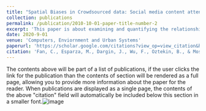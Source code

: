 ```yaml
---
title: "Spatial Biases in Crowdsourced data: Social media content attention concentrates on populous areas in disasters"
collection: publications
permalink: /publication/2010-10-01-paper-title-number-2
excerpt: 'This paper is about examining and quantifying the relationships among sociodemographic factors, damage claims, and social media attention on areas during a disaster. The research obtained disaster related tweets through twitter's API and through a content based analysis the research found that the relationship between population and social media attention is chacterized by a sub-linear power law. '
date: 2020-9-01
venue: 'Computers, Enviornment and Urban Systems'
paperurl: 'https://scholar.google.com/citations?view_op=view_citation&hl=en&user=-SGJS5UAAAAJ&citation_for_view=-SGJS5UAAAAJ:u5HHmVD_uO8C'
citation: 'Fan, C., Esparza, M., Dargin, J., Wu, F., Oztekin, B., & Mostafavi, A. (2020). Spatial biases in crowdsourced data: Social media content attention concentrates on populous areas in disasters. Computers, Environment and Urban Systems, 83, 101514.'
---
```


The contents above will be part of a list of publications, if the user clicks the link for the publication than the contents of section will be rendered as a full page, allowing you to provide more information about the paper for the reader. When publications are displayed as a single page, the contents of the above "citation" field will automatically be included below this section in a smaller font.![image](https://github.com/user-attachments/assets/9410cac0-c7f9-4806-949b-9176490c291e)

